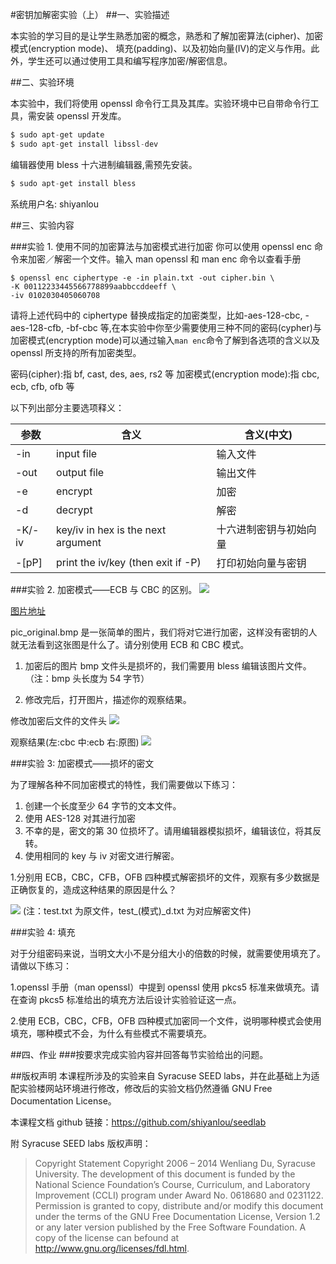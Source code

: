 #密钥加解密实验（上）
##一、实验描述

本实验的学习目的是让学生熟悉加密的概念，熟悉和了解加密算法(cipher)、加密模式(encryption mode)、 填充(padding)、以及初始向量(IV)的定义与作用。此外，学生还可以通过使用工具和编写程序加密/解密信息。

##二、实验环境

本实验中，我们将使用 openssl 命令行工具及其库。实验环境中已自带命令行工具，需安装 openssl 开发库。
```python
$ sudo apt-get update
$ sudo apt-get install libssl-dev
```
编辑器使用 bless 十六进制编辑器,需预先安装。
```python
$ sudo apt-get install bless
```
系统用户名:  shiyanlou

##三、实验内容

###实验 1. 使用不同的加密算法与加密模式进行加密
你可以使用 openssl enc 命令来加密／解密一个文件。输入 man openssl 和 man enc 命令以查看手册

```
$ openssl enc ciphertype -e -in plain.txt -out cipher.bin \
-K 00112233445566778899aabbccddeeff \
-iv 0102030405060708
```

请将上述代码中的 ciphertype 替换成指定的加密类型，比如-aes-128-cbc, -aes-128-cfb, -bf-cbc 等,在本实验中你至少需要使用三种不同的密码(cypher)与加密模式(encryption mode)可以通过输入`man enc`命令了解到各选项的含义以及 openssl 所支持的所有加密类型。

密码(cipher):指 bf, cast, des, aes, rs2 等
加密模式(encryption mode):指 cbc, ecb, cfb, ofb 等

以下列出部分主要选项释义：


| 参数        | 含义            | 含义(中文) |
| ---------- |---------------   |-----    | 
|-in         |<file> input file |输入文件      |
|-out        |<file> output file|输出文件    |
|-e          |encrypt           |加密       |
|-d          |decrypt           |解密       |
|-K/-iv      |key/iv in hex is the next argument |十六进制密钥与初始向量|
|-[pP] |print the iv/key (then exit if -P) |打印初始向量与密钥|

###实验 2. 加密模式——ECB 与 CBC 的区别。
![](http://www.cis.syr.edu/~wedu/seed/Labs_12.04/Crypto/Crypto_Encryption/files/pic_original.bmp)

[图片地址](http://www.cis.syr.edu/~wedu/seed/Labs_12.04/Crypto/Crypto_Encryption/files/pic_original.bmp)

pic_original.bmp 是一张简单的图片，我们将对它进行加密，这样没有密钥的人就无法看到这张图是什么了。请分别使用 ECB 和 CBC 模式。
1. 加密后的图片 bmp 文件头是损坏的，我们需要用 bless 编辑该图片文件。（注：bmp 头长度为 54 字节）

2. 修改完后，打开图片，描述你的观察结果。

修改加密后文件的文件头
![](https://dn-anything-about-doc.qbox.me/md0417787ssMTTDx.png)

观察结果(左:cbc 中:ecb 右:原图)
![](https://dn-anything-about-doc.qbox.me/md0417787Fc2NBrY.png)

###实验 3:  加密模式——损坏的密文

为了理解各种不同加密模式的特性，我们需要做以下练习：
1. 创建一个长度至少 64 字节的文本文件。
2. 使用 AES-128 对其进行加密
3. 不幸的是，密文的第 30 位损坏了。请用编辑器模拟损坏，编辑该位，将其反转。
4. 使用相同的 key 与 iv 对密文进行解密。


1.分别用 ECB，CBC，CFB，OFB 四种模式解密损坏的文件，观察有多少数据是正确恢复的，造成这种结果的原因是什么？

![](https://dn-anything-about-doc.qbox.me/md0417787OGwpH6k.png)
(注：test.txt 为原文件，test_(模式)_d.txt 为对应解密文件)

###实验 4: 填充

对于分组密码来说，当明文大小不是分组大小的倍数的时候，就需要使用填充了。请做以下练习：

1.openssl 手册（man openssl）中提到 openssl 使用 pkcs5 标准来做填充。请在查询 pkcs5 标准给出的填充方法后设计实验验证这一点。

2.使用 ECB，CBC，CFB，OFB 四种模式加密同一个文件，说明哪种模式会使用填充，哪种模式不会，为什么有些模式不需要填充。

##四、作业
###按要求完成实验内容并回答每节实验给出的问题。

##版权声明
本课程所涉及的实验来自 Syracuse SEED labs，并在此基础上为适配实验楼网站环境进行修改，修改后的实验文档仍然遵循 GNU Free Documentation License。

本课程文档 github 链接：https://github.com/shiyanlou/seedlab

附 Syracuse SEED labs 版权声明：
>Copyright Statement Copyright 2006 – 2014 Wenliang Du, Syracuse University. The development of this document is funded by the National Science Foundation’s Course, Curriculum, and Laboratory Improvement (CCLI) program under Award No. 0618680 and 0231122. Permission is granted to copy, distribute and/or modify this document under the terms of the GNU Free Documentation License, Version 1.2 or any later version published by the Free Software Foundation. A copy of the license can befound at http://www.gnu.org/licenses/fdl.html.


